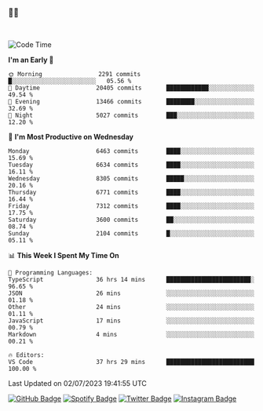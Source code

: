 ### 🤙🍺

<!-- <a href="https://github-readme-stats.vercel.app/api?username=hzak2xx&count_private=true&show_icons=true&theme=dracula">
  <img align="center" src="https://github-readme-stats.vercel.app/api?username=hzak2xx&count_private=true&show_icons=true&theme=dracula" />
</a>
</br> -->
</br>

<!--START_SECTION:waka-->
![Code Time](http://img.shields.io/badge/Code%20Time-2%2C614%20hrs%205%20mins-blue)

**I'm an Early 🐤** 

```text
🌞 Morning                2291 commits        █░░░░░░░░░░░░░░░░░░░░░░░░   05.56 % 
🌆 Daytime                20405 commits       ████████████░░░░░░░░░░░░░   49.54 % 
🌃 Evening                13466 commits       ████████░░░░░░░░░░░░░░░░░   32.69 % 
🌙 Night                  5027 commits        ███░░░░░░░░░░░░░░░░░░░░░░   12.20 % 
```
📅 **I'm Most Productive on Wednesday** 

```text
Monday                   6463 commits        ████░░░░░░░░░░░░░░░░░░░░░   15.69 % 
Tuesday                  6634 commits        ████░░░░░░░░░░░░░░░░░░░░░   16.11 % 
Wednesday                8305 commits        █████░░░░░░░░░░░░░░░░░░░░   20.16 % 
Thursday                 6771 commits        ████░░░░░░░░░░░░░░░░░░░░░   16.44 % 
Friday                   7312 commits        ████░░░░░░░░░░░░░░░░░░░░░   17.75 % 
Saturday                 3600 commits        ██░░░░░░░░░░░░░░░░░░░░░░░   08.74 % 
Sunday                   2104 commits        █░░░░░░░░░░░░░░░░░░░░░░░░   05.11 % 
```


📊 **This Week I Spent My Time On** 

```text
💬 Programming Languages: 
TypeScript               36 hrs 14 mins      ████████████████████████░   96.65 % 
JSON                     26 mins             ░░░░░░░░░░░░░░░░░░░░░░░░░   01.18 % 
Other                    24 mins             ░░░░░░░░░░░░░░░░░░░░░░░░░   01.11 % 
JavaScript               17 mins             ░░░░░░░░░░░░░░░░░░░░░░░░░   00.79 % 
Markdown                 4 mins              ░░░░░░░░░░░░░░░░░░░░░░░░░   00.21 % 

🔥 Editors: 
VS Code                  37 hrs 29 mins      █████████████████████████   100.00 % 
```


 Last Updated on 02/07/2023 19:41:55 UTC
<!--END_SECTION:waka-->

[![GitHub Badge](https://img.shields.io/badge/GitHub-100000?style=for-the-badge&logo=github&logoColor=white)](https://github.com/hzak2xx)
[![Spotify Badge](https://img.shields.io/badge/Spotify-1ED760?&style=for-the-badge&logo=spotify&logoColor=white)](https://open.spotify.com/user/uf90s6sbbh75a1mt44clkhkvf)
[![Twitter Badge](https://img.shields.io/badge/Twitter-1DA1F2?style=for-the-badge&logo=twitter&logoColor=white)](https://twitter.com/hzak2xx)
[![Instagram Badge](https://img.shields.io/badge/Instagram-E4405F?style=for-the-badge&logo=instagram&logoColor=white)](https://www.instagram.com/hzak2xx/)
